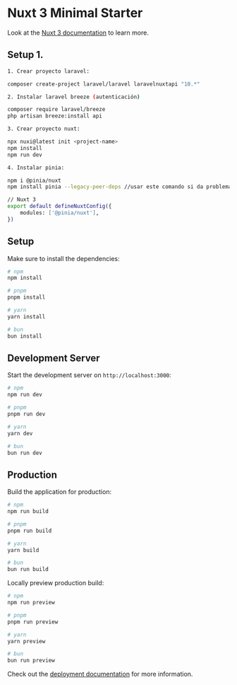 # Nuxt 3 Minimal Starter

Look at the [Nuxt 3 documentation](https://nuxt.com/docs/getting-started/introduction) to learn more.

## Setup 1.

```bash
1. Crear proyecto laravel:

composer create-project laravel/laravel laravelnuxtapi "10.*"

2. Instalar laravel breeze (autenticación)

composer require laravel/breeze
php artisan breeze:install api

3. Crear proyecto nuxt:

npx nuxi@latest init <project-name>
npm install
npm run dev

4. Instalar pinia:

npm i @pinia/nuxt
npm install pinia --legacy-peer-deps //usar este comando si da problemas el de arriba al hacer npm run dev.

// Nuxt 3
export default defineNuxtConfig({
    modules: ['@pinia/nuxt'],
})

```

## Setup

Make sure to install the dependencies:

```bash
# npm
npm install

# pnpm
pnpm install

# yarn
yarn install

# bun
bun install
```

## Development Server

Start the development server on `http://localhost:3000`:

```bash
# npm
npm run dev

# pnpm
pnpm run dev

# yarn
yarn dev

# bun
bun run dev
```

## Production

Build the application for production:

```bash
# npm
npm run build

# pnpm
pnpm run build

# yarn
yarn build

# bun
bun run build
```

Locally preview production build:

```bash
# npm
npm run preview

# pnpm
pnpm run preview

# yarn
yarn preview

# bun
bun run preview
```

Check out the [deployment documentation](https://nuxt.com/docs/getting-started/deployment) for more information.
